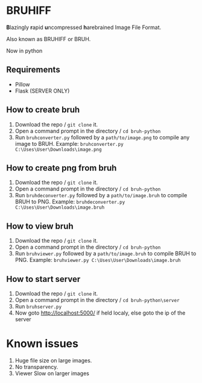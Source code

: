 # BRUHIFF
**B**lazingly **r**apid **u**ncompressed **h**arebrained Image File Format.

Also known as BRUHIFF or BRUH.

Now in python

## Requirements
- Pillow
- Flask (SERVER ONLY)

## How to create bruh
1. Download the repo / `git clone` it.
2. Open a command prompt in the directory / `cd bruh-python`
3. Run `bruhconverter.py` followed by a `path/to/image.png` to compile any image to BRUH. Example: `bruhconverter.py C:\Uses\User\Downloads\image.png`

## How to create png from bruh
1. Download the repo / `git clone` it.
2. Open a command prompt in the directory / `cd bruh-python`
3. Run `bruhdeconverter.py` followed by a `path/to/image.bruh` to compile BRUH to PNG. Example: `bruhdeconverter.py C:\Uses\User\Downloads\image.bruh`

## How to view bruh
1. Download the repo / `git clone` it.
2. Open a command prompt in the directory / `cd bruh-python`
3. Run `bruhviewer.py` followed by a `path/to/image.bruh` to compile BRUH to PNG. Example: `bruhviewer.py C:\Uses\User\Downloads\image.bruh`

## How to start server
1. Download the repo / `git clone` it.
2. Open a command prompt in the directory / `cd bruh-python\server`
3. Run `bruhserver.py`
4. Now goto [http://localhost:5000/](http://localhost:5000/) if held localy, else goto the ip of the server

# Known issues
1. Huge file size on large images.
2. No transparency.
3. Viewer Slow on larger images
